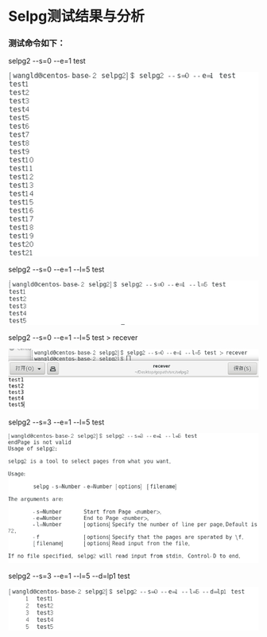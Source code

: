 # Selpg测试结果与分析
### 测试命令如下：  

selpg2 --s=0 --e=1 test  

![preview](https://github.com/Wangld5/Selpg/blob/master/image/1.png)  

selpg2 --s=0 --e=1 --l=5 test  

![preview](https://github.com/Wangld5/Selpg/blob/master/image/2.png)  

selpg2 --s=0 --e=1 --l=5 test > recever  

![preview](https://github.com/Wangld5/Selpg/blob/master/image/3.png)  

selpg2 --s=3 --e=1 --l=5 test  

![preview](https://github.com/Wangld5/Selpg/blob/master/image/4.png)  

selpg2 --s=3 --e=1 --l=5 --d=lp1 test  

![preview](https://github.com/Wangld5/Selpg/blob/master/image/6.png)
